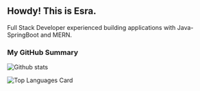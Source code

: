 ## Howdy! This is Esra. 

Full Stack Developer experienced building applications with Java-SpringBoot and MERN.

### My GitHub Summary

![Github stats](https://github-readme-stats.vercel.app/api?username=esrayazar&theme=highcontrast&show_icons=true&count_private=true)

![Top Languages Card](https://github-readme-stats.vercel.app/api/top-langs/?username=esrayazar&layout=compact)


